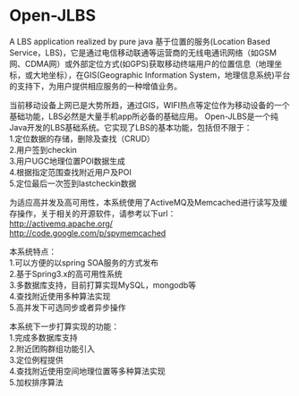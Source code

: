 Open-JLBS
=========

A LBS application realized by pure java
基于位置的服务(Location Based Service，LBS)，它是通过电信移动联通等运营商的无线电通讯网络（如GSM网、CDMA网）或外部定位方式(如GPS)获取移动终端用户的位置信息（地理坐标，或大地坐标），在GIS(Geographic Information System，地理信息系统)平台的支持下，为用户提供相应服务的一种增值业务。

当前移动设备上网已是大势所趋，通过GIS，WIFI热点等定位作为移动设备的一个基础功能，LBS必然是大量手机app所必备的基础应用。
Open-JLBS是一个纯Java开发的LBS基础系统。它实现了LBS的基本功能，包括但不限于：<br/>
1.定位数据的存储，删除及查找（CRUD）<br/>
2.用户签到checkin<br/>
3.用户UGC地理位置POI数据生成<br/>
4.根据指定范围查找附近用户及POI<br/>
5.定位最后一次签到lastcheckin数据<br/>

为适应高并发及高可用性，本系统使用了ActiveMQ及Memcached进行读写及缓存操作，关于相关的开源软件，请参考以下url：<br/>
http://activemq.apache.org/<br/>
http://code.google.com/p/spymemcached<br/>

本系统特点：<br/>
1.可以方便的以spring SOA服务的方式发布<br/>
2.基于Spring3.x的高可用性系统<br/>
3.多数据库支持，目前打算实现MySQL，mongodb等<br/>
4.查找附近使用多种算法实现<br/>
5.高并发下可选同步或者异步操作<br/>

本系统下一步打算实现的功能：<br/>
1.完成多数据库支持<br/>
2.附近团购群组功能引入<br/>
3.定位例程提供<br/>
4.查找附近使用空间地理位置等多种算法实现<br/>
5.加权排序算法<br/>
